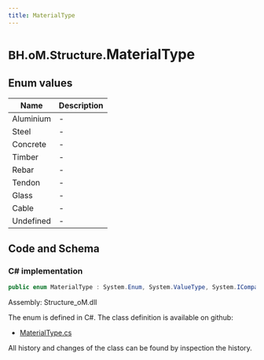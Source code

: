 ```yaml
---
title: MaterialType
---
```


# <small>BH.oM.Structure.</small>**MaterialType**



## Enum values

| Name            | Description                                                    |
|-----------------|----------------------------------------------------------------|
| Aluminium |  -  |
| Steel |  -  |
| Concrete |  -  |
| Timber |  -  |
| Rebar |  -  |
| Tendon |  -  |
| Glass |  -  |
| Cable |  -  |
| Undefined |  -  |


## Code and Schema

### C# implementation

``` C# title="C#"
public enum MaterialType : System.Enum, System.ValueType, System.IComparable, System.ISpanFormattable, System.IFormattable, System.IConvertible
```

Assembly: Structure_oM.dll

The enum is defined in C#. The class definition is available on github:

- [MaterialType.cs](https://github.com/BHoM/BHoM/blob/develop/Structure_oM/MaterialFragments\Enums\MaterialType.cs)

All history and changes of the class can be found by inspection the history.
